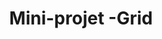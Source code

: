 ---
layout : partie
title : Mini-projet -Grid
slug : 
description : ""
image : 
in_book: false

order : 21
---